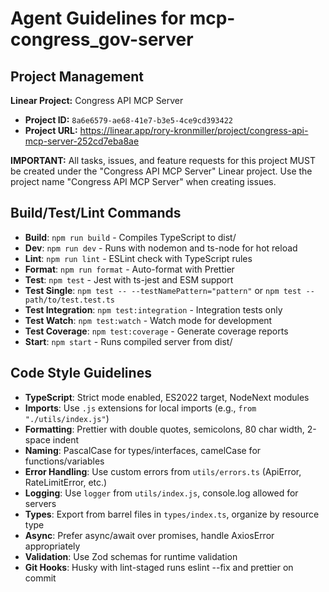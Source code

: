 # Agent Guidelines for mcp-congress_gov-server

## Project Management

**Linear Project:** Congress API MCP Server

- **Project ID:** `8a6e6579-ae68-41e7-b3e5-4ce9cd393422`
- **Project URL:** https://linear.app/rory-kronmiller/project/congress-api-mcp-server-252cd7eba8ae

**IMPORTANT:** All tasks, issues, and feature requests for this project MUST be created under the "Congress API MCP Server" Linear project. Use the project name "Congress API MCP Server" when creating issues.

## Build/Test/Lint Commands

- **Build**: `npm run build` - Compiles TypeScript to dist/
- **Dev**: `npm run dev` - Runs with nodemon and ts-node for hot reload
- **Lint**: `npm run lint` - ESLint check with TypeScript rules
- **Format**: `npm run format` - Auto-format with Prettier
- **Test**: `npm test` - Jest with ts-jest and ESM support
- **Test Single**: `npm test -- --testNamePattern="pattern"` or `npm test -- path/to/test.test.ts`
- **Test Integration**: `npm test:integration` - Integration tests only
- **Test Watch**: `npm test:watch` - Watch mode for development
- **Test Coverage**: `npm test:coverage` - Generate coverage reports
- **Start**: `npm start` - Runs compiled server from dist/

## Code Style Guidelines

- **TypeScript**: Strict mode enabled, ES2022 target, NodeNext modules
- **Imports**: Use `.js` extensions for local imports (e.g., `from "./utils/index.js"`)
- **Formatting**: Prettier with double quotes, semicolons, 80 char width, 2-space indent
- **Naming**: PascalCase for types/interfaces, camelCase for functions/variables
- **Error Handling**: Use custom errors from `utils/errors.ts` (ApiError, RateLimitError, etc.)
- **Logging**: Use `logger` from `utils/index.js`, console.log allowed for servers
- **Types**: Export from barrel files in `types/index.ts`, organize by resource type
- **Async**: Prefer async/await over promises, handle AxiosError appropriately
- **Validation**: Use Zod schemas for runtime validation
- **Git Hooks**: Husky with lint-staged runs eslint --fix and prettier on commit
